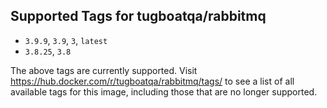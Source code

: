 ## Supported Tags for tugboatqa/rabbitmq

* `3.9.9`, `3.9`, `3`, `latest`
* `3.8.25`, `3.8`

The above tags are currently supported. Visit https://hub.docker.com/r/tugboatqa/rabbitmq/tags/ to see a list of all available tags for this image, including those that are no longer supported.
